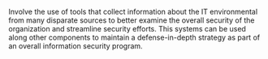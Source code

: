 Involve the use of tools that collect information about the IT environmental from many disparate sources to better examine the overall security of the organization and streamline security efforts. This systems can be used along other components to maintain a defense-in-depth strategy as part of an overall information security program.